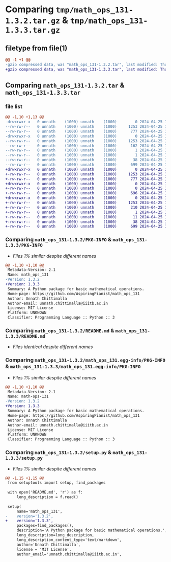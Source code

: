 # Comparing `tmp/math_ops_131-1.3.2.tar.gz` & `tmp/math_ops_131-1.3.3.tar.gz`

## filetype from file(1)

```diff
@@ -1 +1 @@
-gzip compressed data, was "math_ops_131-1.3.2.tar", last modified: Thu Apr 25 11:41:38 2024, max compression
+gzip compressed data, was "math_ops_131-1.3.3.tar", last modified: Thu Apr 25 11:49:54 2024, max compression
```

## Comparing `math_ops_131-1.3.2.tar` & `math_ops_131-1.3.3.tar`

### file list

```diff
@@ -1,10 +1,13 @@
-drwxrwxr-x   0 unnath    (1000) unnath    (1000)        0 2024-04-25 11:41:38.160118 math_ops_131-1.3.2/
--rw-rw-r--   0 unnath    (1000) unnath    (1000)     1253 2024-04-25 11:41:38.160118 math_ops_131-1.3.2/PKG-INFO
--rw-rw-r--   0 unnath    (1000) unnath    (1000)      777 2024-04-25 11:20:34.000000 math_ops_131-1.3.2/README.md
-drwxrwxr-x   0 unnath    (1000) unnath    (1000)        0 2024-04-25 11:41:38.160118 math_ops_131-1.3.2/math_ops_131.egg-info/
--rw-rw-r--   0 unnath    (1000) unnath    (1000)     1253 2024-04-25 11:41:37.000000 math_ops_131-1.3.2/math_ops_131.egg-info/PKG-INFO
--rw-rw-r--   0 unnath    (1000) unnath    (1000)      162 2024-04-25 11:41:37.000000 math_ops_131-1.3.2/math_ops_131.egg-info/SOURCES.txt
--rw-rw-r--   0 unnath    (1000) unnath    (1000)        1 2024-04-25 11:41:37.000000 math_ops_131-1.3.2/math_ops_131.egg-info/dependency_links.txt
--rw-rw-r--   0 unnath    (1000) unnath    (1000)        1 2024-04-25 11:41:37.000000 math_ops_131-1.3.2/math_ops_131.egg-info/top_level.txt
--rw-rw-r--   0 unnath    (1000) unnath    (1000)       38 2024-04-25 11:41:38.160118 math_ops_131-1.3.2/setup.cfg
--rw-rw-r--   0 unnath    (1000) unnath    (1000)      699 2024-04-25 11:41:27.000000 math_ops_131-1.3.2/setup.py
+drwxrwxr-x   0 unnath    (1000) unnath    (1000)        0 2024-04-25 11:49:54.809813 math_ops_131-1.3.3/
+-rw-rw-r--   0 unnath    (1000) unnath    (1000)     1253 2024-04-25 11:49:54.809813 math_ops_131-1.3.3/PKG-INFO
+-rw-rw-r--   0 unnath    (1000) unnath    (1000)      777 2024-04-25 11:20:34.000000 math_ops_131-1.3.3/README.md
+drwxrwxr-x   0 unnath    (1000) unnath    (1000)        0 2024-04-25 11:49:54.805813 math_ops_131-1.3.3/calculator/
+-rw-rw-r--   0 unnath    (1000) unnath    (1000)        0 2024-04-25 11:48:10.000000 math_ops_131-1.3.3/calculator/__init__.py
+-rw-rw-r--   0 unnath    (1000) unnath    (1000)      696 2024-04-25 11:03:26.000000 math_ops_131-1.3.3/calculator/calculator.py
+drwxrwxr-x   0 unnath    (1000) unnath    (1000)        0 2024-04-25 11:49:54.805813 math_ops_131-1.3.3/math_ops_131.egg-info/
+-rw-rw-r--   0 unnath    (1000) unnath    (1000)     1253 2024-04-25 11:49:54.000000 math_ops_131-1.3.3/math_ops_131.egg-info/PKG-INFO
+-rw-rw-r--   0 unnath    (1000) unnath    (1000)      210 2024-04-25 11:49:54.000000 math_ops_131-1.3.3/math_ops_131.egg-info/SOURCES.txt
+-rw-rw-r--   0 unnath    (1000) unnath    (1000)        1 2024-04-25 11:49:54.000000 math_ops_131-1.3.3/math_ops_131.egg-info/dependency_links.txt
+-rw-rw-r--   0 unnath    (1000) unnath    (1000)       11 2024-04-25 11:49:54.000000 math_ops_131-1.3.3/math_ops_131.egg-info/top_level.txt
+-rw-rw-r--   0 unnath    (1000) unnath    (1000)       38 2024-04-25 11:49:54.809813 math_ops_131-1.3.3/setup.cfg
+-rw-rw-r--   0 unnath    (1000) unnath    (1000)      699 2024-04-25 11:49:49.000000 math_ops_131-1.3.3/setup.py
```

### Comparing `math_ops_131-1.3.2/PKG-INFO` & `math_ops_131-1.3.3/PKG-INFO`

 * *Files 1% similar despite different names*

```diff
@@ -1,10 +1,10 @@
 Metadata-Version: 2.1
 Name: math_ops_131
-Version: 1.3.2
+Version: 1.3.3
 Summary: A Python package for basic mathematical operations.
 Home-page: https://github.com/AspiringPianist/math_ops_131
 Author: Unnath Chittimalla
 Author-email: unnath.chittimalla@iiitb.ac.in
 License: MIT License
 Platform: UNKNOWN
 Classifier: Programming Language :: Python :: 3
```

### Comparing `math_ops_131-1.3.2/README.md` & `math_ops_131-1.3.3/README.md`

 * *Files identical despite different names*

### Comparing `math_ops_131-1.3.2/math_ops_131.egg-info/PKG-INFO` & `math_ops_131-1.3.3/math_ops_131.egg-info/PKG-INFO`

 * *Files 1% similar despite different names*

```diff
@@ -1,10 +1,10 @@
 Metadata-Version: 2.1
 Name: math-ops-131
-Version: 1.3.2
+Version: 1.3.3
 Summary: A Python package for basic mathematical operations.
 Home-page: https://github.com/AspiringPianist/math_ops_131
 Author: Unnath Chittimalla
 Author-email: unnath.chittimalla@iiitb.ac.in
 License: MIT License
 Platform: UNKNOWN
 Classifier: Programming Language :: Python :: 3
```

### Comparing `math_ops_131-1.3.2/setup.py` & `math_ops_131-1.3.3/setup.py`

 * *Files 1% similar despite different names*

```diff
@@ -1,15 +1,15 @@
 from setuptools import setup, find_packages
 
 with open('README.md', 'r') as f:
     long_description = f.read()
 
 setup(
     name='math_ops_131',
-    version='1.3.2',
+    version='1.3.3',
     packages=find_packages(),
     description='A Python package for basic mathematical operations.',
     long_description=long_description,
     long_description_content_type='text/markdown',
     author='Unnath Chittimalla',
     license = 'MIT License',
     author_email='unnath.chittimalla@iiitb.ac.in',
```

